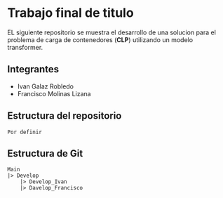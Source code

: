 # Trabajo final de titulo

EL siguiente repositorio se muestra el desarrollo de una solucion para el problema de carga de contenedores (**CLP**) utilizando un modelo transformer.

## Integrantes

- Ivan Galaz Robledo
- Francisco Molinas Lizana

## Estructura del repositorio


    Por definir

## Estructura de Git

    Main
    |> Develop
        |> Develop_Ivan
        |> Davelop_Francisco


